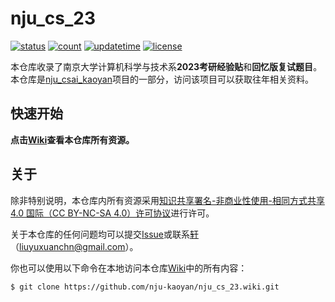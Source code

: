 # nju_cs_23

[![status](https://img.shields.io/badge/状态-更新中-yellowgreen)](https://github.com/nju-kaoyan/nju_cs_23/wiki)
[![count](https://img.shields.io/badge/资源数-5-blue)](https://github.com/nju-kaoyan/nju_cs_23/wiki)
[![updatetime](https://img.shields.io/badge/最后更新-2023%2F5%2F25-green)](https://github.com/nju-kaoyan/nju_cs_23/wiki)
[![license](https://img.shields.io/badge/许可协议-CC%20BY--NC--SA%204.0-lightgrey)](http://creativecommons.org/licenses/by-nc-sa/4.0/)

本仓库收录了南京大学计算机科学与技术系**2023考研经验贴**和**回忆版复试题目**。本仓库是[nju_csai_kaoyan](https://github.com/nju-kaoyan/nju_csai_kaoyan)项目的一部分，访问该项目可以获取往年相关资料。

## 快速开始

**点击[Wiki](https://github.com/nju-kaoyan/nju_cs_23/wiki)查看本仓库所有资源。**

## 关于

除非特别说明，本仓库内所有资源采用[知识共享署名-非商业性使用-相同方式共享 4.0 国际（CC BY-NC-SA 4.0）许可协议](http://creativecommons.org/licenses/by-nc-sa/4.0/)进行许可。

关于本仓库的任何问题均可以提交[Issue](https://github.com/nju-kaoyan/nju_cs_23/issues)或联系[轩](https://github.com/LIU-YX-cn)（liuyuxuanchn@gmail.com）。

你也可以使用以下命令在本地访问本仓库[Wiki](https://github.com/nju-kaoyan/nju_cs_23/wiki)中的所有内容：

``` sh
$ git clone https://github.com/nju-kaoyan/nju_cs_23.wiki.git
```
